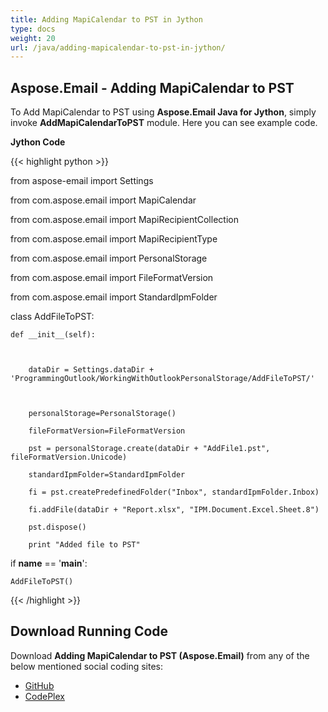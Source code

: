 ```yaml
---
title: Adding MapiCalendar to PST in Jython
type: docs
weight: 20
url: /java/adding-mapicalendar-to-pst-in-jython/
---
```


## **Aspose.Email - Adding MapiCalendar to PST**
To Add MapiCalendar to PST using **Aspose.Email Java for Jython**, simply invoke **AddMapiCalendarToPST** module. Here you can see example code.

**Jython Code**

{{< highlight python >}}

 from aspose-email import Settings

from com.aspose.email import MapiCalendar

from com.aspose.email import MapiRecipientCollection

from com.aspose.email import MapiRecipientType

from com.aspose.email import PersonalStorage

from com.aspose.email import FileFormatVersion

from com.aspose.email import StandardIpmFolder

class AddFileToPST:

    def __init__(self):



        dataDir = Settings.dataDir + 'ProgrammingOutlook/WorkingWithOutlookPersonalStorage/AddFileToPST/'



        personalStorage=PersonalStorage()

        fileFormatVersion=FileFormatVersion

        pst = personalStorage.create(dataDir + "AddFile1.pst", fileFormatVersion.Unicode)

        standardIpmFolder=StandardIpmFolder

        fi = pst.createPredefinedFolder("Inbox", standardIpmFolder.Inbox)

        fi.addFile(dataDir + "Report.xlsx", "IPM.Document.Excel.Sheet.8")

        pst.dispose()

        print "Added file to PST"





if __name__ == '__main__':        

    AddFileToPST()

{{< /highlight >}}
## **Download Running Code**
Download **Adding MapiCalendar to PST (Aspose.Email)** from any of the below mentioned social coding sites:

- [GitHub](https://github.com/aspose-email/Aspose.Email-for-Java/releases/tag/Aspose.Email_Java_for_Jython-v1.0)
- [CodePlex](https://asposeemailjavajython.codeplex.com/releases/view/620655)
